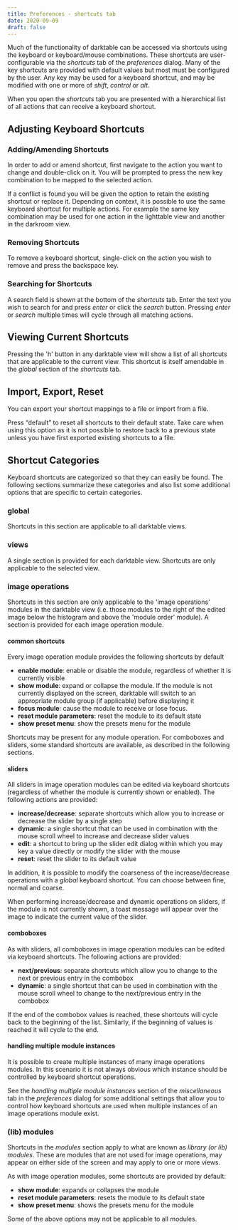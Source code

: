 ```yaml
---
title: Preferences - shortcuts tab
date: 2020-09-09
draft: false
---
```


Much of the functionality of darktable can be accessed via shortcuts using the keyboard or keyboard/mouse combinations. These shortcuts are user-configurable via the *shortcuts* tab of the *preferences* dialog. Many of the key shortcuts are provided with default values but most must be configured by the user. Any key may be used for a keyboard shortcut, and may be modified with one or more of *shift*, *control* or *alt*.

When you open the *shortcuts* tab you are presented with a hierarchical list of all actions that can receive a keyboard shortcut. 

## Adjusting Keyboard Shortcuts

### Adding/Amending Shortcuts

In order to add or amend shortcut, first navigate to the action you want to change and double-click on it. You will be prompted to press the new key combination to be mapped to the selected action. 

If a conflict is found you will be given the option to retain the existing shortcut or replace it. Depending on context, it is possible to use the same keyboard shortcut for multiple actions. For example the same key combination may be used for one action in the lighttable view and another in the darkroom view.

### Removing Shortcuts

To remove a keyboard shortcut, single-click on the action you wish to remove and press the backspace key.

### Searching for Shortcuts

A search field is shown at the bottom of the *shortcuts* tab. Enter the text you wish to search for and press *enter* or click the *search* button. Pressing *enter* or *search* multiple times will cycle through all matching actions.

## Viewing Current Shortcuts

Pressing the 'h' button in any darktable view will show a list of all shortcuts that are applicable to the current view. This shortcut is itself amendable in the *global* section of the *shortcuts* tab.

## Import, Export, Reset

You can export your shortcut mappings to a file or import from a file.

Press “default” to reset all shortcuts to their default state. Take care when using this option as it is not possible to restore back to a previous state unless you have first exported existing shortcuts to a file.

## Shortcut Categories

Keyboard shortcuts are categorized so that they can easily be found. The following sections summarize these categories and also list some additional options that are specific to certain categories.

### global

Shortcuts in this section are applicable to all darktable views.

### views

A single section is provided for each darktable view. Shortcuts are only applicable to the selected view.

### image operations

Shortcuts in this section are only applicable to the 'image operations' modules in the darktable view (i.e. those modules to the right of the edited image below the histogram and above the 'module order' module). A section is provided for each image operation module.

#### common shortcuts

Every image operation module provides the following shortcuts by default

* **enable module**: enable or disable the module, regardless of whether it is currently visible
* **show module**: expand or collapse the module. If the module is not currently displayed on the screen, darktable will switch to an appropriate module group (if applicable) before displaying it
* **focus module**: cause the module to receive or lose focus.
* **reset module parameters**: reset the module to its default state
* **show preset menu**: show the presets menu for the module

Shortcuts may be present for any module operation. For comboboxes and sliders, some standard shortcuts are available, as described in the following sections.

#### sliders

All sliders in image operation modules can be edited via keyboard shortcuts (regardless of whether the module is currently shown or enabled). The following actions are provided:

* **increase/decrease**: separate shortcuts which allow you to increase or decrease the slider by a single step
* **dynamic**: a single shortcut that can be used in combination with the mouse scroll wheel to increase and decrease slider values
* **edit**: a shortcut to bring up the slider edit dialog within which you may key a value directly or modify the slider with the mouse
* **reset**: reset the slider to its default value

In addition, it is possible to modify the coarseness of the increase/decrease operations with a *global* keyboard shortcut. You can choose between fine, normal and coarse.

When performing increase/decrease and dynamic operations on sliders, if the module is not currently shown, a toast message will appear over the image to indicate the current value of the slider.

#### comboboxes

As with sliders, all comboboxes in image operation modules can be edited via keyboard shortcuts. The following actions are provided:

* **next/previous**: separate shortcuts which allow you to change to the next or previous entry in the combobox
* **dynamic**: a single shortcut that can be used in combination with the mouse scroll wheel to change to the next/previous entry in the combobox

If the end of the combobox values is reached, these shortcuts will cycle back to the beginning of the list. Similarly, if the beginning of values is reached it will cycle to the end. 

#### handling multiple module instances

It is possible to create multiple instances of many image operations modules. In this scenario it is not always obvious which instance should be controlled by keyboard shortcut operations.

See the _handling multiple module instances_ section of the _miscellaneous_ tab in the _preferences_ dialog for some additional settings that allow you to control how keyboard shortcuts are used when multiple instances of an image operations module exist.

### (lib) modules

Shortcuts in the *modules* section apply to what are known as *library (or lib) modules*. These are modules that are not used for image operations, may appear on either side of the screen and may apply to one or more views.

As with image operation modules, some shortcuts are provided by default:

* **show module**: expands or collapses the module
* **reset module parameters**: resets the module to its default state
* **show preset menu**: shows the presets menu for the module

Some of the above options may not be applicable to all modules.